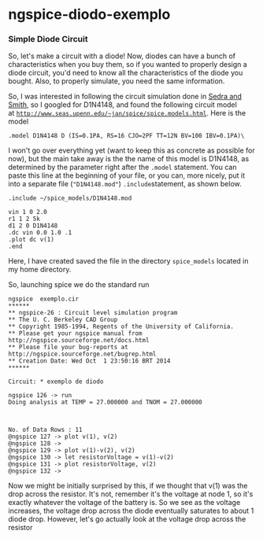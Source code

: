 # ngspice-diodo-exemplo

### Simple Diode Circuit

So, let's make a circuit with a diode! Now, diodes can have a bunch of characteristics when you buy them, so if you wanted to properly design a diode circuit, you'd need to know all the characteristics of the diode you bought. Also, to properly simulate, you need the same information.

So, I was interested in following the circuit simulation done in [Sedra and Smith](http://www.amazon.com/Microelectronic-Circuits-Electrical-Computer-Engineering/dp/0195323033/ref=sr_1_1?ie=UTF8&qid=1307358598&sr=8-1), so I googled for D1N4148, and found the following circuit model at [`http://www.seas.upenn.edu/~jan/spice/spice.models.html`](http://www.seas.upenn.edu/~jan/spice/spice.models.html). Here is the model

```
.model D1N4148 D (IS=0.1PA, RS=16 CJO=2PF TT=12N BV=100 IBV=0.1PA)\
```

I won't go over everything yet (want to keep this as concrete as possible for now), but the main take away is the the name of this model is D1N4148, as determined by the parameter right after the `.model` statement. You can paste this line at the beginning of your file, or you can, more nicely, put it into a separate file (`"D1N4148.mod"`) `.include`statement, as shown below.

```
.include ~/spice_models/D1N4148.mod

vin 1 0 2.0
r1 1 2 5k
d1 2 0 D1N4148
.dc vin 0.0 1.0 .1
.plot dc v(1)
.end
```

Here, I have created saved the file in the directory `spice_models` located in my home directory.

So, launching spice we do the standard run

```
ngspice  exemplo.cir
******
** ngspice-26 : Circuit level simulation program
** The U. C. Berkeley CAD Group
** Copyright 1985-1994, Regents of the University of California.
** Please get your ngspice manual from http://ngspice.sourceforge.net/docs.html
** Please file your bug-reports at http://ngspice.sourceforge.net/bugrep.html
** Creation Date: Wed Oct  1 23:50:16 BRT 2014
******

Circuit: * exemplo de diodo

ngspice 126 -> run
Doing analysis at TEMP = 27.000000 and TNOM = 27.000000



No. of Data Rows : 11
@ngspice 127 -> plot v(1), v(2)
@ngspice 128 ->
@ngspice 129 -> plot v(1)-v(2), v(2)
@ngspice 130 -> let resistorVoltage = v(1)-v(2)
@ngspice 131 -> plot resistorVoltage, v(2)
@ngspice 132 ->
```

Now we might be initially surprised by this, if we thought that v(1) was the drop across the resistor. It's not, remember it's the voltage at node 1, so it's exactly whatever the voltage of the battery is. So we see as the voltage increases, the voltage drop across the diode eventually saturates to about 1 diode drop. However, let's go actually look at the voltage drop across the resistor

